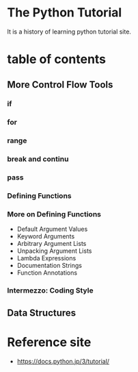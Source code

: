 # The Python Tutorial
It is a history of learning python tutorial site.

# table of contents

## More Control Flow Tools
### if
### for
### range
### break and continu
### pass
### Defining Functions
### More on Defining Functions
* Default Argument Values
* Keyword Arguments
* Arbitrary Argument Lists
* Unpacking Argument Lists
* Lambda Expressions
* Documentation Strings
* Function Annotations
### Intermezzo: Coding Style

## Data Structures



# Reference site 
* https://docs.python.jp/3/tutorial/
